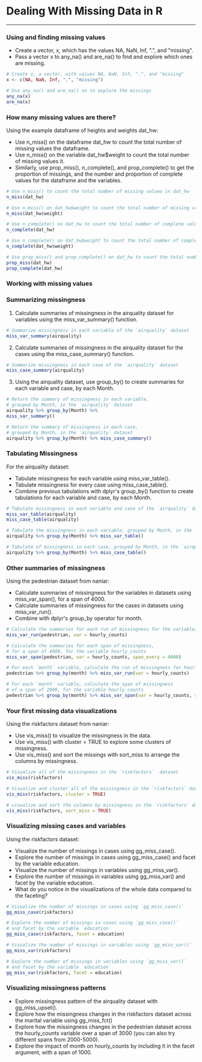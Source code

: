 # Dealing With Missing Data in R
---
### Using and finding missing values
* Create a vector, x, which has the values NA, NaN, Inf, ".", and "missing".
* Pass a vector x to any_na() and are_na() to find and explore which ones are missing.
```r
# Create x, a vector, with values NA, NaN, Inf, ".", and "missing"
x <- c(NA, NaN, Inf, ".", "missing")

# Use any_na() and are_na() on to explore the missings
any_na(x)
are_na(x)
```
### How many missing values are there?
Using the example dataframe of heights and weights dat_hw:
* Use n_miss() on the dataframe dat_hw to count the total number of missing values the dataframe.
* Use n_miss() on the variable dat_hw$weight to count the total number of missing values it.
* Similarly, use prop_miss(), n_complete(), and prop_complete() to get the proportion of missings, and the number and proportion of complete values for the dataframe and the variables.
```r
# Use n_miss() to count the total number of missing values in dat_hw
n_miss(dat_hw)

# Use n_miss() on dat_hw$weight to count the total number of missing values
n_miss(dat_hw$weight)

# Use n_complete() on dat_hw to count the total number of complete values
n_complete(dat_hw)

# Use n_complete() on dat_hw$weight to count the total number of complete values
n_complete(dat_hw$weight)

# Use prop_miss() and prop_complete() on dat_hw to count the total number of missing values in each of the variables
prop_miss(dat_hw)
prop_complete(dat_hw)
```
### Working with missing values
### Summarizing missingness
1. Calculate summaries of missingness in the airquality dataset for variables using the miss_var_summary() function.
```r
# Summarize missingness in each variable of the `airquality` dataset
miss_var_summary(airquality)
```
2. Calculate summaries of missingness in the airquality dataset for the cases using the miss_case_summary() function.
```r
# Summarize missingness in each case of the `airquality` dataset
miss_case_summary(airquality)
```
3. Using the airquality dataset, use group_by() to create summaries for each variable and case, by each Month.
```r
# Return the summary of missingness in each variable, 
# grouped by Month, in the `airquality` dataset
airquality %>% group_by(Month) %>% 
miss_var_summary()

# Return the summary of missingness in each case, 
# grouped by Month, in the `airquality` dataset
airquality %>% group_by(Month) %>% miss_case_summary()
```
### Tabulating Missingness
For the airquality dataset:
* Tabulate missingness for each variable using miss_var_table().
* Tabulate missingness for every case using miss_case_table().
* Combine previous tabulations with dplyr's group_by() function to create tabulations for each variable and case, by each Month.
```r
# Tabulate missingness in each variable and case of the `airquality` dataset
miss_var_table(airquality)
miss_case_table(airquality)

# Tabulate the missingness in each variable, grouped by Month, in the `airquality` dataset
airquality %>% group_by(Month) %>% miss_var_table()

# Tabulate of missingness in each case, grouped by Month, in the `airquality` dataset
airquality %>% group_by(Month) %>% miss_case_table()
```
### Other summaries of missingness
Using the pedestrian dataset from naniar:
* Calculate summaries of missingness for the variables in datasets using miss_var_span(), for a span of 4000.
* Calculate summaries of missingness for the cases in datasets using miss_var_run().
* Combine with dplyr's group_by operator for month.
```r
# Calculate the summaries for each run of missingness for the variable, hourly_counts
miss_var_run(pedestrian, var = hourly_counts)

# Calculate the summaries for each span of missingness, 
# for a span of 4000, for the variable hourly_counts
miss_var_span(pedestrian, var = hourly_counts, span_every = 4000)

# For each `month` variable, calculate the run of missingness for hourly_counts
pedestrian %>% group_by(month) %>% miss_var_run(var = hourly_counts)

# For each `month` variable, calculate the span of missingness 
# of a span of 2000, for the variable hourly_counts
pedestrian %>% group_by(month) %>% miss_var_span(var = hourly_counts, span_every = 2000)
```
### Your first missing data visualizations
Using the riskfactors dataset from naniar:
* Use vis_miss() to visualize the missingness in the data.
* Use vis_miss() with cluster = TRUE to explore some clusters of missingness.
* Use vis_miss() and sort the missings with sort_miss to arrange the columns by missingness.
```r
# Visualize all of the missingness in the `riskfactors`  dataset
vis_miss(riskfactors)

# Visualize and cluster all of the missingness in the `riskfactors` dataset
vis_miss(riskfactors, cluster = TRUE)

# visualize and sort the columns by missingness in the `riskfactors` dataset
vis_miss(riskfactors, sort_miss = TRUE)
```
### Visualizing missing cases and variables
Using the riskfactors dataset:
* Visualize the number of missings in cases using gg_miss_case().
* Explore the number of missings in cases using gg_miss_case() and facet by the variable education.
* Visualize the number of missings in variables using gg_miss_var().
* Explore the number of missings in variables using gg_miss_var() and facet by the variable education.
* What do you notice in the visualizations of the whole data compared to the faceting?
```r
# Visualize the number of missings in cases using `gg_miss_case()`
gg_miss_case(riskfactors)

# Explore the number of missings in cases using `gg_miss_case()` 
# and facet by the variable `education`
gg_miss_case(riskfactors, facet = education)

# Visualize the number of missings in variables using `gg_miss_var()`
gg_miss_var(riskfactors)

# Explore the number of missings in variables using `gg_miss_var()` 
# and facet by the variable `education`
gg_miss_var(riskfactors, facet = education)
```
### Visualizing missingness patterns
* Explore missingness pattern of the airquality dataset with gg_miss_upset().
* Explore how the missingness changes in the riskfactors dataset across the marital variable using gg_miss_fct()
* Explore how the missingness changes in the pedestrian dataset across the hourly_counts variable over a span of 3000 (you can also try different spans from 2000-5000).
* Explore the impact of month on hourly_counts by including it in the facet argument, with a span of 1000.
